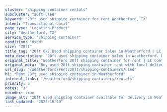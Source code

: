 ```yaml
---
cluster: "shipping container rentals"
subcluster: "20ft used"
keyword: "20ft used shipping container for rent Weatherford, TX"
intent: "Transactional-Local"
page_type: "Location-Product"
city: "Weatherford, TX"
service_type: "shipping container"
condition: "Used"
size: "20ft"
title_tag: "20ft 6k7 Used shipping container Sales in Weatherford | LC Container"
meta_description: "20ft used shipping container sales in Weatherford. Fast delivery, competitive pricing. Serving shipping containers area. Quote ID: NKB. Call (214) 524-4168 for your free quote today."
original_title: "Weatherford 20ft shipping container for rent | LC Container"
original_meta: "Buy used 20ft shipping container rent with local delivery in Weatherford, TX. LC Container — local Since 2003. Request a fast quote today."
url_slug: "/weatherford/rent/20ft/shipping-containers/used"
h1: "Rent 20ft used shipping container in Weatherford"
internal_links: "/weatherford/shipping-containers/rentals"
priority: 3
notes: "3"
noindex: true
image_alt: "20ft used shipping container available for delivery in Weatherford"
last_updated: "2025-10-20"
---
```


<!-- TODO: Add unique city/inventory copy, images, and internal links here. -->
